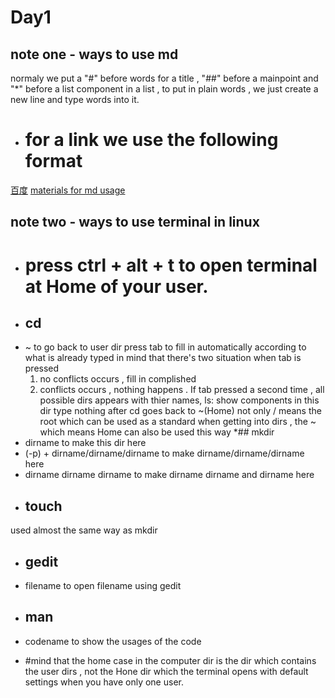 # Day1
## note one - ways to use md
normaly we put a "#" before words for a title , "##" before a mainpoint and "*" before a list component in a list , to put in plain words , we just create a new line and type words into it.
* # for a link we use the following format
[百度](https://baidu.com)
[materials for md usage](http://markdown.cn)
## note two - ways to use terminal in linux
* # press ctrl + alt + t to open terminal at Home of your user.
* ## cd
+ ~ to go back to user dir 
press tab to fill in automatically according to what is already typed in
mind that there's two situation when tab is pressed
	1. no conflicts occurs , fill in complished
	2. conflicts occurs , nothing happens . If tab pressed a second time , all possible dirs appears with thier names,
ls: show components in this dir
type nothing after cd goes back to ~(Home)
not only / means the root which can be used as a standard when getting into dirs , the ~ which means Home can also be used this way
*## mkdir
+ dirname to make this dir here
+ (-p) + dirname/dirname/dirname to make dirname/dirname/dirname here
+ dirname dirname dirname to make dirname dirname and dirname here
* ## touch
used almost the same way as mkdir
* ## gedit
+ filename to open filename using gedit
* ## man
+ codename to show the usages of the code
* #mind that the home case in the computer dir is the dir which contains the user dirs , not the Hone dir which the terminal opens with default settings when you have only one user.
